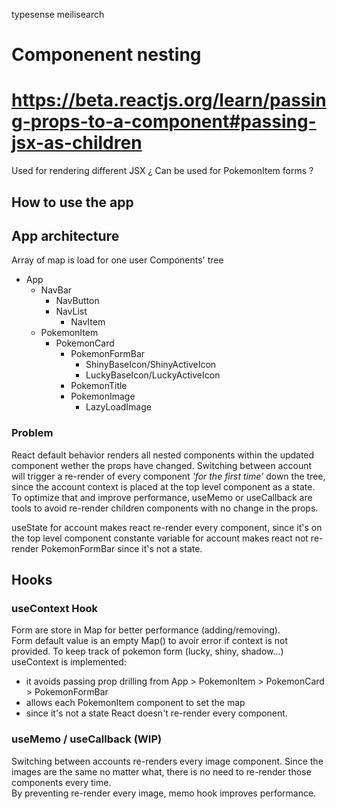 typesense
meilisearch

# Componenent nesting 
# https://beta.reactjs.org/learn/passing-props-to-a-component#passing-jsx-as-children

Used for rendering different JSX
¿ Can be used for PokemonItem forms ?

## How to use the app

## App architecture

Array of map is load for one user
Components' tree
- App
  - NavBar
    - NavButton
    - NavList
      - NavItem
  - PokemonItem
    - PokemonCard
      - PokemonFormBar
        - ShinyBaseIcon/ShinyActiveIcon
        - LuckyBaseIcon/LuckyActiveIcon
      - PokemonTitle
      - PokemonImage
        - LazyLoadImage

### Problem  
React default behavior renders all nested components within the updated component wether the props have changed.
Switching between account will trigger a re-render of every component _'for the first time'_ down the tree, since the account context is placed at the top level component as a state.
To optimize that and improve performance, useMemo or useCallback are tools to avoid re-render children components with no change in the props.

useState for account makes react re-render every component, since it's on the top level component
constante variable for account makes react not re-render PokemonFormBar since it's not a state.

## Hooks
### useContext Hook
Form are store in Map for better performance (adding/removing).  
Form default value is an empty Map() to avoir error if context is not provided.
To keep track of pokemon form (lucky, shiny, shadow...) useContext is implemented:
- it avoids passing prop drilling from App > PokemonItem > PokemonCard > PokemonFormBar
- allows each PokemonItem component to set the map
- since it's not a state React doesn't re-render every component.


### useMemo / useCallback (WIP)
Switching between accounts re-renders every image component. Since the images are the same no matter what, there is no need to re-render those components every time.  
By preventing re-render every image, memo hook improves performance. 
